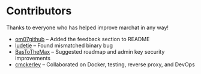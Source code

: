 # Contributors

Thanks to everyone who has helped improve marchat in any way!

- [om07github](https://github.com/om07github) – Added the feedback section to README
- [ludetie](https://github.com/ludetie) – Found mismatched binary bug
- [BasToTheMax](https://github.com/BasToTheMax) – Suggested roadmap and admin key security improvements
- [cmckerley](https://github.com/cmckerley) – Collaborated on Docker, testing, reverse proxy, and DevOps
